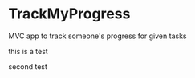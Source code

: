 TrackMyProgress
===============

MVC app to track someone's progress for given tasks


this is a test

second test